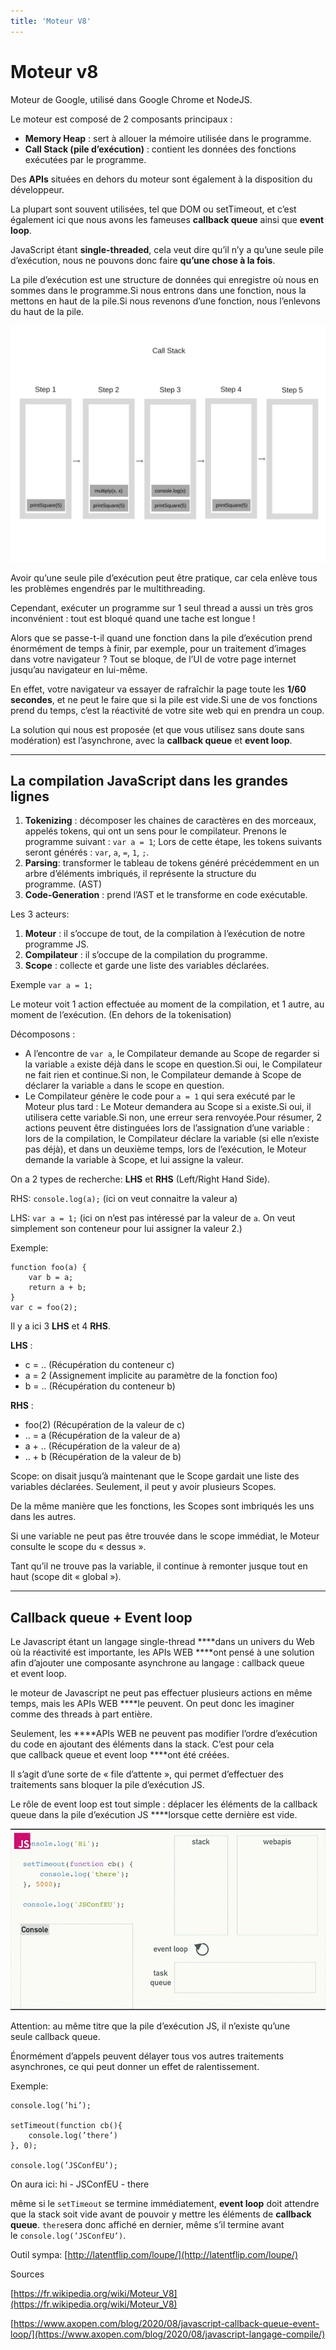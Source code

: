```yaml
---
title: 'Moteur V8'
---
```


# Moteur v8

Moteur de Google, utilisé dans Google Chrome et NodeJS.

Le moteur est composé de 2 composants principaux :

- **Memory Heap** : sert à allouer la mémoire utilisée dans le programme.
- **Call Stack (pile d’exécution)** : contient les données des fonctions exécutées par le programme.

Des **APIs** situées en dehors du moteur sont également à la disposition du développeur.

La plupart sont souvent utilisées, tel que DOM ou setTimeout, et c’est également ici que nous avons les fameuses **callback queue** ainsi que **event loop**.

JavaScript étant **single-threaded**, cela veut dire qu’il n’y a qu’une seule pile d’exécution, nous ne pouvons donc faire **qu’une chose à la fois**.

La pile d’exécution est une structure de données qui enregistre où nous en sommes dans le programme.Si nous entrons dans une fonction, nous la mettons en haut de la pile.Si nous revenons d’une fonction, nous l’enlevons du haut de la pile.

![v8-callstack.png](/images/v8-callstack.png)

Avoir qu’une seule pile d’exécution peut être pratique, car cela enlève tous les problèmes engendrés par le multithreading.

Cependant, exécuter un programme sur 1 seul thread a aussi un très gros inconvénient : tout est bloqué quand une tache est longue !

Alors que se passe-t-il quand une fonction dans la pile d’exécution prend énormément de temps à finir, par exemple, pour un traitement d’images dans votre navigateur ? Tout se bloque, de l’UI de votre page internet jusqu’au navigateur en lui-même.

En effet, votre navigateur va essayer de rafraîchir la page toute les **1/60 secondes**, et ne peut le faire que si la pile est vide.Si une de vos fonctions prend du temps, c’est la réactivité de votre site web qui en prendra un coup.

La solution qui nous est proposée (et que vous utilisez sans doute sans modération) est l’asynchrone, avec la **callback queue** et **event loop**.

---

## **La compilation JavaScript dans les grandes lignes**

1. **Tokenizing** : décomposer les chaines de caractères en des morceaux, appelés tokens, qui ont un sens pour le compilateur. Prenons le programme suivant : `var a = 1`; Lors de cette étape, les tokens suivants seront générés : `var`, `a`, `=`, `1`, `;`.
2. **Parsing**: transformer le tableau de tokens généré précédemment en un arbre d’éléments imbriqués, il représente la structure du programme. (AST)
3. **Code-Generation** : prend l’AST et le transforme en code exécutable.

Les 3 acteurs:

1. **Moteur** : il s’occupe de tout, de la compilation à l’exécution de notre programme JS.
2. **Compilateur** : il s’occupe de la compilation du programme.
3. **Scope** : collecte et garde une liste des variables déclarées.

Exemple `var a = 1;`

Le moteur voit 1 action effectuée au moment de la compilation, et 1 autre, au moment de l’exécution. (En dehors de la tokenisation)

Décomposons :

- A l’encontre de `var a`, le Compilateur demande au Scope de regarder si la variable `a` existe déjà dans le scope en question.Si oui, le Compilateur ne fait rien et continue.Si non, le Compilateur demande à Scope de déclarer la variable `a` dans le scope en question.
- Le Compilateur génère le code pour `a = 1` qui sera exécuté par le Moteur plus tard : Le Moteur demandera au Scope si `a` existe.Si oui, il utilisera cette variable.Si non, une erreur sera renvoyée.Pour résumer, 2 actions peuvent être distinguées lors de l’assignation d’une variable : lors de la compilation, le Compilateur déclare la variable (si elle n’existe pas déjà), et dans un deuxième temps, lors de l’exécution, le Moteur demande la variable à Scope, et lui assigne la valeur.

On a 2 types de recherche: **LHS** et **RHS** (Left/Right Hand Side).

RHS: `console.log(a);` (ici on veut connaitre la valeur a)

LHS: `var a = 1;` (ici on n’est pas intéressé par la valeur de `a`. On veut simplement son conteneur pour lui assigner la valeur 2.)

Exemple:

```
function foo(a) {
    var b = a;
    return a + b;
}
var c = foo(2);

```

Il y a ici 3 **LHS** et 4 **RHS**.

**LHS** :

- c = .. (Récupération du conteneur c)
- a = 2 (Assignement implicite au paramètre de la fonction foo)
- b = .. (Récupération du conteneur b)

**RHS** :

- foo(2) (Récupération de la valeur de c)
- .. = a (Récupération de la valeur de a)
- a + .. (Récupération de la valeur de a)
- .. + b (Récupération de la valeur de b)

Scope: on disait jusqu’à maintenant que le Scope gardait une liste des variables déclarées. Seulement, il peut y avoir plusieurs Scopes.

De la même manière que les fonctions, les Scopes sont imbriqués les uns dans les autres. 

Si une variable ne peut pas être trouvée dans le scope immédiat, le Moteur consulte le scope du « dessus ».

Tant qu’il ne trouve pas la variable, il continue à remonter jusque tout en haut (scope dit « global »).

---

## Callback queue + Event loop

Le Javascript étant un langage single-thread ****dans un univers du Web où la réactivité est importante, les APIs WEB ****ont pensé à une solution afin d’ajouter une composante asynchrone au langage : callback queue et event loop.

le moteur de Javascript ne peut pas effectuer plusieurs actions en même temps, mais les APIs WEB ****le peuvent. On peut donc les imaginer comme des threads à part entière.

Seulement, les ****APIs WEB ne peuvent pas modifier l’ordre d’exécution du code en ajoutant des éléments dans la stack. C’est pour cela que callback queue et event loop ****ont été créées.

Il s’agit d’une sorte de « file d’attente », qui permet d’effectuer des traitements sans bloquer la pile d’exécution JS.

Le rôle de event loop est tout simple : déplacer les éléments de la callback queue dans la pile d’exécution JS ****lorsque cette dernière est vide.

![v8-eventloop.gif](/images/v8-eventloop.gif)

Attention: au même titre que la pile d’exécution JS, il n’existe qu’une seule callback queue. 

Énormément d’appels peuvent délayer tous vos autres traitements asynchrones, ce qui peut donner un effet de ralentissement.

Exemple:

```
console.log(’hi’);

setTimeout(function cb(){
    console.log(’there’)
}, 0);

console.log(’JSConfEU’);
```

On aura ici: hi - JSConfEU - there

même si le `setTimeout` se termine immédiatement, **event loop** doit attendre que la stack soit vide avant de pouvoir y mettre les éléments de **callback queue**. `there`sera donc affiché en dernier, même s’il termine avant le `console.log(’JSConfEU’)`.

Outil sympa: [http://latentflip.com/loupe/](http://latentflip.com/loupe/)

Sources

[https://fr.wikipedia.org/wiki/Moteur_V8](https://fr.wikipedia.org/wiki/Moteur_V8)

[https://www.axopen.com/blog/2020/08/javascript-callback-queue-event-loop/](https://www.axopen.com/blog/2020/08/javascript-langage-compile/)